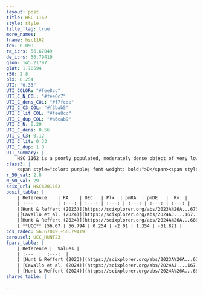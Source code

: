 ```yaml
---
layout: post
title: HSC 1162
style: style
title_flag: true
more_names: 
fname: hsc1162
fov: 0.093
ra_icrs: 56.67049
de_icrs: 56.79419
glon: 145.21797
glat: 1.70594
r50: 2.8
plx: 0.254
UTI: "0.33"
UTI_COLOR: "#fee8cc"
UTI_C_N_COL: "#fee0c7"
UTI_C_dens_COL: "#f7fcde"
UTI_C_C3_COL: "#f3bab5"
UTI_C_lit_COL: "#fee8cc"
UTI_C_dup_COL: "#a6cab9"
UTI_C_N: 0.29
UTI_C_dens: 0.56
UTI_C_C3: 0.12
UTI_C_lit: 0.33
UTI_C_dup: 1.0
UTI_summary: |
    HSC 1162 is a poorly populated, moderately dense object of very low C3 quality. It was recently reported in the literature.
class3: |
    <span style="color: purple; font-weight: bold;">D</span><span style="color: red; font-weight: bold;">C</span>
r_50_val: 2.8
N_50_val: 29
scix_url: HSC%201162
posit_table: |
    | Reference    | RA    | DEC   | Plx  | pmRA  | pmDE   |  Rv  |
    | :---         | :---: | :---: | :---: | :---: | :---: | :---: |
    |[Hunt & Reffert (2023)](https://scixplorer.org/abs/2023A%26A...673A.114H) | 56.655 | 56.828 | 0.273 | -1.945 | 1.336 | -51.029 |
    |[Cavallo et al. (2024)](https://scixplorer.org/abs/2024AJ....167...12C) | 56.628 | 56.812 | 0.272 | -- | -- | -- |
    |[Hunt & Reffert (2024)](https://scixplorer.org/abs/2024A%26A...686A..42H) | 56.655 | 56.828 | 0.273 | -1.945 | 1.336 | -51.029 |
    | **UCC** |56.67 | 56.794 | 0.254 | -2.01 | 1.354 | -51.821 | 
cds_radec: 56.67049,+56.79419
carousel: UCC_HUNT23
fpars_table: |
    | Reference |  Values |
    | :---  |  :---:  |
    | [Hunt & Reffert (2023)](https://scixplorer.org/abs/2023A%26A...673A.114H) | `AV50=3.619, diffAV50=1.952, MOD50=12.594, logAge50=8.857` |
    | [Cavallo et al. (2024)](https://scixplorer.org/abs/2024AJ....167...12C) | `AV50=3.77, dMod50=12.76, logAge50=8.63, [Fe/H]50=-0.28` |
    | [Hunt & Reffert (2024)](https://scixplorer.org/abs/2024A%26A...686A..42H) | `MassJ=405.680` |
shared_table: |
    
---
```

